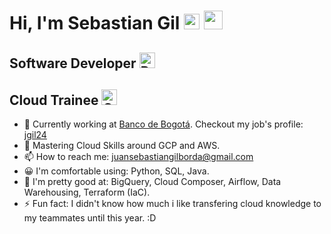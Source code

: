 <h1> Hi, I'm Sebastian Gil <img src="https://raw.githubusercontent.com/Tarikul-Islam-Anik/Animated-Fluent-Emojis/master/Emojis/Smilies/Beaming%20Face%20with%20Smiling%20Eyes.png" alt="Beaming Face with Smiling Eyes" width="25" height="25" /> <img src="https://raw.githubusercontent.com/iampavangandhi/iampavangandhi/master/gifs/Hi.gif" width="30px"></h1>
<h2>Software Developer <img src="https://raw.githubusercontent.com/Tarikul-Islam-Anik/Animated-Fluent-Emojis/master/Emojis/Smilies/Robot.png" alt="Robot" width="25" height="25" /></h2>
<h2>Cloud Trainee <img src="https://raw.githubusercontent.com/Tarikul-Islam-Anik/Animated-Fluent-Emojis/master/Emojis/Travel%20and%20places/Cloud%20with%20Snow.png" alt="Cloud with Snow" width="25" height="25" /></h2>

- 💼 Currently working at [Banco de Bogotá](https://www.bancodebogota.com/personas). Checkout my job's profile: [jgil24](https://github.com/jgil24)
- 🌱 Mastering Cloud Skills around GCP and AWS.
- 📫 How to reach me: juansebastiangilborda@gmail.com
- 😀 I'm comfortable using: Python, SQL, Java.
- 💪 I'm pretty good at: BigQuery, Cloud Composer, Airflow, Data Warehousing, Terraform (IaC).
- ⚡ Fun fact: I didn't know how much i like transfering cloud knowledge to my teammates until this year. :D
